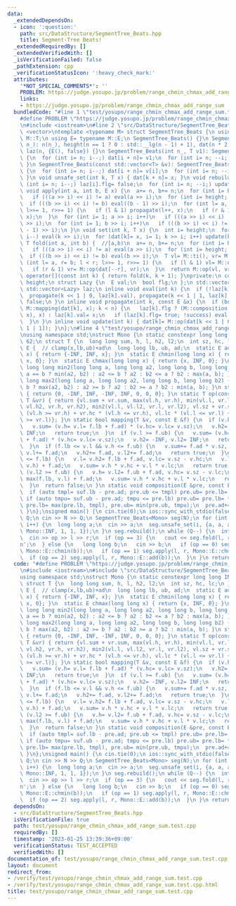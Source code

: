 ```yaml
---
data:
  _extendedDependsOn:
  - icon: ':question:'
    path: src/DataStructure/SegmentTree_Beats.hpp
    title: Segment-Tree Beats!
  _extendedRequiredBy: []
  _extendedVerifiedWith: []
  _isVerificationFailed: false
  _pathExtension: cpp
  _verificationStatusIcon: ':heavy_check_mark:'
  attributes:
    '*NOT_SPECIAL_COMMENTS*': ''
    PROBLEM: https://judge.yosupo.jp/problem/range_chmin_chmax_add_range_sum
    links:
    - https://judge.yosupo.jp/problem/range_chmin_chmax_add_range_sum
  bundledCode: "#line 1 \"test/yosupo/range_chmin_chmax_add_range_sum.test.cpp\"\n\
    #define PROBLEM \"https://judge.yosupo.jp/problem/range_chmin_chmax_add_range_sum\"\
    \n#include <iostream>\n#line 2 \"src/DataStructure/SegmentTree_Beats.hpp\"\n#include\
    \ <vector>\ntemplate <typename M> struct SegmentTree_Beats {\n using T= typename\
    \ M::T;\n using E= typename M::E;\n SegmentTree_Beats() {}\n SegmentTree_Beats(int\
    \ n_): n(n_), height(n == 1 ? 0 : std::__lg(n - 1) + 1), dat(n * 2, M::ti()),\
    \ laz(n, {E(), false}) {}\n SegmentTree_Beats(int n_, T v1): SegmentTree_Beats(n_)\
    \ {\n  for (int i= n; i--;) dat[i + n]= v1;\n  for (int i= n; --i;) update(i);\n\
    \ }\n SegmentTree_Beats(const std::vector<T> &v): SegmentTree_Beats(v.size())\
    \ {\n  for (int i= n; i--;) dat[i + n]= v[i];\n  for (int i= n; --i;) update(i);\n\
    \ }\n void unsafe_set(int k, T x) { dat[k + n]= x; }\n void rebuild() {\n  for\
    \ (int i= n; i--;) laz[i].flg= false;\n  for (int i= n; --i;) update(i);\n }\n\
    \ void apply(int a, int b, E x) {\n  a+= n, b+= n;\n  for (int i= height; i; i--)\n\
    \   if (((a >> i) << i) != a) eval(a >> i);\n  for (int i= height; i; i--)\n \
    \  if (((b >> i) << i) != b) eval((b - 1) >> i);\n  for (int l= a, r= b; l < r;\
    \ l>>= 1, r>>= 1) {\n   if (l & 1) propagate(l++, x);\n   if (r & 1) propagate(--r,\
    \ x);\n  }\n  for (int i= 1; a >> i; i++)\n   if (((a >> i) << i) != a) update(a\
    \ >> i);\n  for (int i= 1; b >> i; i++)\n   if (((b >> i) << i) != b) update((b\
    \ - 1) >> i);\n }\n void set(int k, T x) {\n  int i= height;\n  for (k+= n; i;\
    \ i--) eval(k >> i);\n  for (dat[k]= x, i= 1; k >> i; i++) update(k >> i);\n }\n\
    \ T fold(int a, int b) {  //[a,b)\n  a+= n, b+= n;\n  for (int i= height; i; i--)\n\
    \   if (((a >> i) << i) != a) eval(a >> i);\n  for (int i= height; i; i--)\n \
    \  if (((b >> i) << i) != b) eval(b >> i);\n  T vl= M::ti(), vr= M::ti();\n  for\
    \ (int l= a, r= b; l < r; l>>= 1, r>>= 1) {\n   if (l & 1) vl= M::op(vl, dat[l++]);\n\
    \   if (r & 1) vr= M::op(dat[--r], vr);\n  }\n  return M::op(vl, vr);\n }\n T\
    \ operator[](const int k) { return fold(k, k + 1); }\nprivate:\n const int n,\
    \ height;\n struct Lazy {\n  E val;\n  bool flg;\n };\n std::vector<T> dat;\n\
    \ std::vector<Lazy> laz;\n inline void eval(int k) {\n  if (!laz[k].flg) return;\n\
    \  propagate(k << 1 | 0, laz[k].val), propagate(k << 1 | 1, laz[k].val);\n  laz[k].flg=\
    \ false;\n }\n inline void propagate(int k, const E &x) {\n  if (bool success=\
    \ M::mapping(dat[k], x); k < n) {\n   laz[k].flg ? (M::composition(laz[k].val,\
    \ x), x) : laz[k].val= x;\n   if (laz[k].flg= true; !success) eval(k), update(k);\n\
    \  }\n }\n inline void update(int k) { dat[k]= M::op(dat[k << 1 | 0], dat[k <<\
    \ 1 | 1]); }\n};\n#line 4 \"test/yosupo/range_chmin_chmax_add_range_sum.test.cpp\"\
    \nusing namespace std;\nstruct Mono {\n static constexpr long long INF= 1ll <<\
    \ 62;\n struct T {\n  long long sum, h, l, h2, l2;\n  int sz, hc, lc;\n };\n struct\
    \ E {  // clamp(x,lb,ub)+ad\n  long long lb, ub, ad;\n  static E add(long long\
    \ x) { return {-INF, INF, x}; }\n  static E chmin(long long x) { return {-INF,\
    \ x, 0}; }\n  static E chmax(long long x) { return {x, INF, 0}; }\n };\n static\
    \ long long min2(long long a, long long a2, long long b, long long b2) { return\
    \ a == b ? min(a2, b2) : a2 <= b ? a2 : b2 <= a ? b2 : max(a, b); }\n static long\
    \ long max2(long long a, long long a2, long long b, long long b2) { return a ==\
    \ b ? max(a2, b2) : a2 >= b ? a2 : b2 >= a ? b2 : min(a, b); }\n static T ti()\
    \ { return {0, -INF, INF, -INF, INF, 0, 0, 0}; }\n static T op(const T &vl, const\
    \ T &vr) { return {vl.sum + vr.sum, max(vl.h, vr.h), min(vl.l, vr.l), max2(vl.h,\
    \ vl.h2, vr.h, vr.h2), min2(vl.l, vl.l2, vr.l, vr.l2), vl.sz + vr.sz, vl.hc *\
    \ (vl.h >= vr.h) + vr.hc * (vl.h <= vr.h), vl.lc * (vl.l <= vr.l) + vr.lc * (vl.l\
    \ >= vr.l)}; }\n static bool mapping(T &v, const E &f) {\n  if (v.h <= f.lb) {\n\
    \   v.sum= (v.h= v.l= f.lb + f.ad) * (v.hc= v.lc= v.sz);\n   v.h2= -INF, v.l2=\
    \ INF;\n   return true;\n  }\n  if (v.l >= f.ub) {\n   v.sum= (v.h= v.l= f.ub\
    \ + f.ad) * (v.hc= v.lc= v.sz);\n   v.h2= -INF, v.l2= INF;\n   return true;\n\
    \  }\n  if (f.lb <= v.l && v.h <= f.ub) {\n   v.sum+= f.ad * v.sz, v.h+= f.ad,\
    \ v.l+= f.ad;\n   v.h2+= f.ad, v.l2+= f.ad;\n   return true;\n  }\n  if (v.h2\
    \ <= f.lb) {\n   v.l= v.h2= f.lb + f.ad, v.lc= v.sz - v.hc;\n   v.l2= v.h= min(f.ub,\
    \ v.h) + f.ad;\n   v.sum= v.h * v.hc + v.l * v.lc;\n   return true;\n  }\n  if\
    \ (v.l2 >= f.ub) {\n   v.h= v.l2= f.ub + f.ad, v.hc= v.sz - v.lc;\n   v.h2= v.l=\
    \ max(f.lb, v.l) + f.ad;\n   v.sum= v.h * v.hc + v.l * v.lc;\n   return true;\n\
    \  }\n  return false;\n }\n static void composition(E &pre, const E &suf) {\n\
    \  if (auto tmpl= suf.lb - pre.ad; pre.ub <= tmpl) pre.ub= pre.lb= tmpl;\n  else\
    \ if (auto tmpu= suf.ub - pre.ad; tmpu <= pre.lb) pre.ub= pre.lb= tmpu;\n  else\
    \ pre.lb= max(pre.lb, tmpl), pre.ub= min(pre.ub, tmpu);\n  pre.ad+= suf.ad;\n\
    \ }\n};\nsigned main() {\n cin.tie(0);\n ios::sync_with_stdio(false);\n int N,\
    \ Q;\n cin >> N >> Q;\n SegmentTree_Beats<Mono> seg(N);\n for (int i= 0; i < N;\
    \ i++) {\n  long long a;\n  cin >> a;\n  seg.unsafe_set(i, {a, a, a, -Mono::INF,\
    \ Mono::INF, 1, 1, 1});\n }\n seg.rebuild();\n while (Q--) {\n  int op, l, r;\n\
    \  cin >> op >> l >> r;\n  if (op == 3) {\n   cout << seg.fold(l, r).sum << '\\\
    n';\n  } else {\n   long long b;\n   cin >> b;\n   if (op == 0) seg.apply(l, r,\
    \ Mono::E::chmin(b));\n   if (op == 1) seg.apply(l, r, Mono::E::chmax(b));\n \
    \  if (op == 2) seg.apply(l, r, Mono::E::add(b));\n  }\n }\n return 0;\n}\n"
  code: "#define PROBLEM \"https://judge.yosupo.jp/problem/range_chmin_chmax_add_range_sum\"\
    \n#include <iostream>\n#include \"src/DataStructure/SegmentTree_Beats.hpp\"\n\
    using namespace std;\nstruct Mono {\n static constexpr long long INF= 1ll << 62;\n\
    \ struct T {\n  long long sum, h, l, h2, l2;\n  int sz, hc, lc;\n };\n struct\
    \ E {  // clamp(x,lb,ub)+ad\n  long long lb, ub, ad;\n  static E add(long long\
    \ x) { return {-INF, INF, x}; }\n  static E chmin(long long x) { return {-INF,\
    \ x, 0}; }\n  static E chmax(long long x) { return {x, INF, 0}; }\n };\n static\
    \ long long min2(long long a, long long a2, long long b, long long b2) { return\
    \ a == b ? min(a2, b2) : a2 <= b ? a2 : b2 <= a ? b2 : max(a, b); }\n static long\
    \ long max2(long long a, long long a2, long long b, long long b2) { return a ==\
    \ b ? max(a2, b2) : a2 >= b ? a2 : b2 >= a ? b2 : min(a, b); }\n static T ti()\
    \ { return {0, -INF, INF, -INF, INF, 0, 0, 0}; }\n static T op(const T &vl, const\
    \ T &vr) { return {vl.sum + vr.sum, max(vl.h, vr.h), min(vl.l, vr.l), max2(vl.h,\
    \ vl.h2, vr.h, vr.h2), min2(vl.l, vl.l2, vr.l, vr.l2), vl.sz + vr.sz, vl.hc *\
    \ (vl.h >= vr.h) + vr.hc * (vl.h <= vr.h), vl.lc * (vl.l <= vr.l) + vr.lc * (vl.l\
    \ >= vr.l)}; }\n static bool mapping(T &v, const E &f) {\n  if (v.h <= f.lb) {\n\
    \   v.sum= (v.h= v.l= f.lb + f.ad) * (v.hc= v.lc= v.sz);\n   v.h2= -INF, v.l2=\
    \ INF;\n   return true;\n  }\n  if (v.l >= f.ub) {\n   v.sum= (v.h= v.l= f.ub\
    \ + f.ad) * (v.hc= v.lc= v.sz);\n   v.h2= -INF, v.l2= INF;\n   return true;\n\
    \  }\n  if (f.lb <= v.l && v.h <= f.ub) {\n   v.sum+= f.ad * v.sz, v.h+= f.ad,\
    \ v.l+= f.ad;\n   v.h2+= f.ad, v.l2+= f.ad;\n   return true;\n  }\n  if (v.h2\
    \ <= f.lb) {\n   v.l= v.h2= f.lb + f.ad, v.lc= v.sz - v.hc;\n   v.l2= v.h= min(f.ub,\
    \ v.h) + f.ad;\n   v.sum= v.h * v.hc + v.l * v.lc;\n   return true;\n  }\n  if\
    \ (v.l2 >= f.ub) {\n   v.h= v.l2= f.ub + f.ad, v.hc= v.sz - v.lc;\n   v.h2= v.l=\
    \ max(f.lb, v.l) + f.ad;\n   v.sum= v.h * v.hc + v.l * v.lc;\n   return true;\n\
    \  }\n  return false;\n }\n static void composition(E &pre, const E &suf) {\n\
    \  if (auto tmpl= suf.lb - pre.ad; pre.ub <= tmpl) pre.ub= pre.lb= tmpl;\n  else\
    \ if (auto tmpu= suf.ub - pre.ad; tmpu <= pre.lb) pre.ub= pre.lb= tmpu;\n  else\
    \ pre.lb= max(pre.lb, tmpl), pre.ub= min(pre.ub, tmpu);\n  pre.ad+= suf.ad;\n\
    \ }\n};\nsigned main() {\n cin.tie(0);\n ios::sync_with_stdio(false);\n int N,\
    \ Q;\n cin >> N >> Q;\n SegmentTree_Beats<Mono> seg(N);\n for (int i= 0; i < N;\
    \ i++) {\n  long long a;\n  cin >> a;\n  seg.unsafe_set(i, {a, a, a, -Mono::INF,\
    \ Mono::INF, 1, 1, 1});\n }\n seg.rebuild();\n while (Q--) {\n  int op, l, r;\n\
    \  cin >> op >> l >> r;\n  if (op == 3) {\n   cout << seg.fold(l, r).sum << '\\\
    n';\n  } else {\n   long long b;\n   cin >> b;\n   if (op == 0) seg.apply(l, r,\
    \ Mono::E::chmin(b));\n   if (op == 1) seg.apply(l, r, Mono::E::chmax(b));\n \
    \  if (op == 2) seg.apply(l, r, Mono::E::add(b));\n  }\n }\n return 0;\n}"
  dependsOn:
  - src/DataStructure/SegmentTree_Beats.hpp
  isVerificationFile: true
  path: test/yosupo/range_chmin_chmax_add_range_sum.test.cpp
  requiredBy: []
  timestamp: '2023-01-25 13:39:36+09:00'
  verificationStatus: TEST_ACCEPTED
  verifiedWith: []
documentation_of: test/yosupo/range_chmin_chmax_add_range_sum.test.cpp
layout: document
redirect_from:
- /verify/test/yosupo/range_chmin_chmax_add_range_sum.test.cpp
- /verify/test/yosupo/range_chmin_chmax_add_range_sum.test.cpp.html
title: test/yosupo/range_chmin_chmax_add_range_sum.test.cpp
---
```

